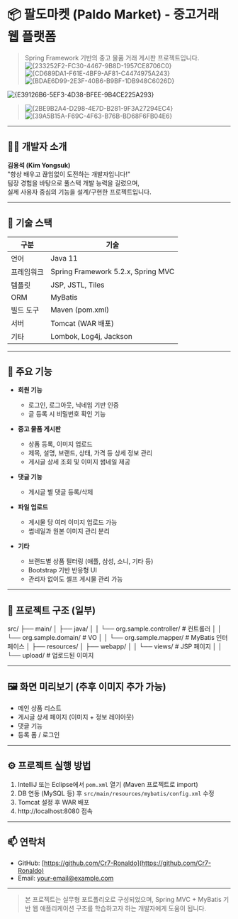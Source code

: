 # 📦 팔도마켓 (Paldo Market) - 중고거래 웹 플랫폼

> Spring Framework 기반의 중고 물품 거래 게시판 프로젝트입니다.
![{233252F2-FC30-4467-9B8D-1957CE8706C0}](https://github.com/user-attachments/assets/84fc74f7-7ce6-41aa-a168-fbeb6a3d0696)
> ![{CD689DA1-F61E-4BF9-AF81-C4474975A243}](https://github.com/user-attachments/assets/eee0d5e1-5059-49c2-943d-ec7307971007)
![{BDAE6D99-2E3F-40B6-B9BF-1DB948C6026D}](https://github.com/user-attachments/assets/f6985605-56ed-4f94-b98f-d3ef3b889d55)

![{E39126B6-5EF3-4D38-BFEE-9B4CE225A293}](https://github.com/user-attachments/assets/a8ddd2d5-48d7-4197-8d15-41f9f3cea242)
> ![{2BE9B2A4-D298-4E7D-B281-9F3A27294EC4}](https://github.com/user-attachments/assets/f7d63fee-53ae-4d37-8a1d-4031658d7567)
> ![{39A5B15A-F69C-4F63-B76B-BD68F6FB04E6}](https://github.com/user-attachments/assets/24f4f8b3-66cf-41f4-88eb-1a6d75cf2c1c)





---

## 🧑‍💻 개발자 소개

**김용석 (Kim Yongsuk)**  
"항상 배우고 끊임없이 도전하는 개발자입니다!"  
팀장 경험을 바탕으로 풀스택 개발 능력을 길렀으며,  
실제 사용자 중심의 기능을 설계/구현한 프로젝트입니다.

---

## 🔧 기술 스택

| 구분 | 기술 |
|------|------|
| 언어 | Java 11 |
| 프레임워크 | Spring Framework 5.2.x, Spring MVC |
| 템플릿 | JSP, JSTL, Tiles |
| ORM | MyBatis |
| 빌드 도구 | Maven (pom.xml) |
| 서버 | Tomcat (WAR 배포) |
| 기타 | Lombok, Log4j, Jackson |

---

## 📌 주요 기능

- **회원 기능**
  - 로그인, 로그아웃, 닉네임 기반 인증
  - 글 등록 시 비밀번호 확인 기능

- **중고 물품 게시판**
  - 상품 등록, 이미지 업로드
  - 제목, 설명, 브랜드, 상태, 가격 등 상세 정보 관리
  - 게시글 상세 조회 및 이미지 썸네일 제공

- **댓글 기능**
  - 게시글 별 댓글 등록/삭제

- **파일 업로드**
  - 게시물 당 여러 이미지 업로드 가능
  - 썸네일과 원본 이미지 관리 분리

- **기타**
  - 브랜드별 상품 필터링 (애플, 삼성, 소니, 기타 등)
  - Bootstrap 기반 반응형 UI
  - 관리자 없이도 셀프 게시물 관리 가능

---

## 📁 프로젝트 구조 (일부)

src/
├── main/
│ ├── java/
│ │ └── org.sample.controller/ # 컨트롤러
│ │ └── org.sample.domain/ # VO
│ │ └── org.sample.mapper/ # MyBatis 인터페이스
│ ├── resources/
│ ├── webapp/
│ │ └── views/ # JSP 페이지
│ │ └── upload/ # 업로드된 이미지


---

## 🖼️ 화면 미리보기 (추후 이미지 추가 가능)

- 메인 상품 리스트
- 게시글 상세 페이지 (이미지 + 정보 레이아웃)
- 댓글 기능
- 등록 폼 / 로그인

---

## ⚙️ 프로젝트 실행 방법

1. IntelliJ 또는 Eclipse에서 `pom.xml` 열기 (Maven 프로젝트로 import)
2. DB 연동 (MySQL 등) 후 `src/main/resources/mybatis/config.xml` 수정
3. Tomcat 설정 후 WAR 배포
4. http://localhost:8080 접속

---

## 📫 연락처

- GitHub: [https://github.com/Cr7-Ronaldo](https://github.com/Cr7-Ronaldo)
- Email: your-email@example.com

---

> 본 프로젝트는 실무형 포트폴리오로 구성되었으며, Spring MVC + MyBatis 기반 웹 애플리케이션 구조를 학습하고자 하는 개발자에게 도움이 됩니다.
